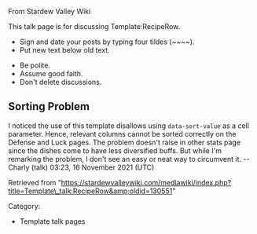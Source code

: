 From Stardew Valley Wiki

This talk page is for discussing Template:RecipeRow.

- Sign and date your posts by typing four tildes (~~~~).
- Put new text below old text.

<!--THE END-->

- Be polite.
- Assume good faith.
- Don't delete discussions.

## Sorting Problem

I noticed the use of this template disallows using `data-sort-value` as a cell parameter. Hence, relevant columns cannot be sorted correctly on the Defense and Luck pages. The problem doesn't raise in other stats page since the dishes come to have less diversified buffs. But while I'm remarking the problem, I don't see an easy or neat way to circumvent it. -- Charly (talk) 03:23, 16 November 2021 (UTC)

Retrieved from "https://stardewvalleywiki.com/mediawiki/index.php?title=Template\_talk:RecipeRow&amp;oldid=130551"

Category:

- Template talk pages